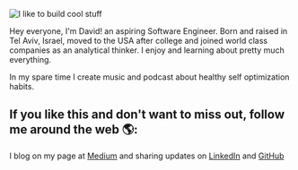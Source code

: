 ![I like to build cool stuff](https://res.cloudinary.com/ab-d/image/upload/v1611728416/abdCoolStuff_d1mlth.jpg)

Hey everyone, I'm David! an aspiring Software Engineer. Born and raised in Tel Aviv, Israel, moved to the USA after college and joined world class companies as an analytical thinker. I enjoy  and learning about pretty much everything. 

In my spare time I create music and podcast about healthy self optimization habits.

## If you like this and don't want to miss out, follow me around the web 🌎:
I blog on my page at [Medium](https://medium.com/@david.abadi) and sharing updates on [LinkedIn](https://www.linkedin.com/in/davidabadi/) and [GitHub](https://github.com/AB-David)
